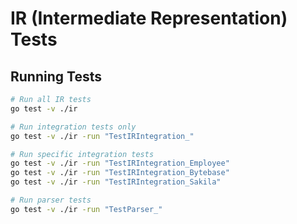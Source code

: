 # IR (Intermediate Representation) Tests

## Running Tests

```bash
# Run all IR tests
go test -v ./ir

# Run integration tests only
go test -v ./ir -run "TestIRIntegration_"

# Run specific integration tests
go test -v ./ir -run "TestIRIntegration_Employee"
go test -v ./ir -run "TestIRIntegration_Bytebase"
go test -v ./ir -run "TestIRIntegration_Sakila"

# Run parser tests
go test -v ./ir -run "TestParser_"
```
